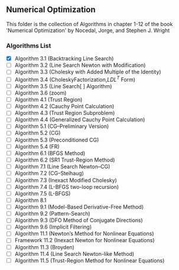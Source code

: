 ## Numerical Optimization
This folder is the collection of Algorithms in chapter 1-12 of the book 'Numerical Optimization' by Nocedal, Jorge, and Stephen J. Wright


### Algorithms List
- [x] Algorithm 3.1 (Backtracking Line Search)
- [ ] Algorithm 3.2 (Line Search Newton with Modification)
- [ ] Algorithm 3.3 (Cholesky with Added Multiple of the Identity)
- [ ] Algorithm 3.4 (CholeskyFactorization,$LDL^T$ Form)
- [ ] Algorithm 3.5 (Line Search[ ] Algorithm)
- [ ] Algorithm 3.6 (zoom)
- [ ] Algorithm 4.1 (Trust Region)
- [ ] Algorithm 4.2 (Cauchy Point Calculation)
- [ ] Algorithm 4.3 (Trust Region Subproblem)
- [ ] Algorithm 4.4 (Generalized Cauchy Point Calculation)
- [ ] Algorithm 5.1 (CG–Preliminary Version)
- [ ] Algorithm 5.2 (CG)
- [ ] Algorithm 5.3 (Preconditioned CG)
- [ ] Algorithm 5.4 (FR)
- [ ] Algorithm 6.1 (BFGS Method)
- [ ] Algorithm 6.2 (SR1 Trust-Region Method)
- [ ] Algorithm 7.1 (Line Search Newton–CG)
- [ ] Algorithm 7.2 (CG–Steihaug)
- [ ] Algorithm 7.3 (Inexact Modiﬁed Cholesky)
- [ ] Algorithm 7.4 (L-BFGS two-loop recursion)
- [ ] Algorithm 7.5 (L-BFGS)
- [ ] Algorithm 8.1
- [ ] Algorithm 9.1 (Model-Based Derivative-Free Method)
- [ ] Algorithm 9.2 (Pattern-Search)
- [ ] Algorithm 9.3 (DFO Method of Conjugate Directions)
- [ ] Algorithm 9.6 (Implicit Filtering)
- [ ] Algorithm 11.1 (Newton’s Method for Nonlinear Equations)
- [ ] Framework 11.2 (Inexact Newton for Nonlinear Equations)
- [ ] Algorithm 11.3 (Broyden)
- [ ] Algorithm 11.4 (Line Search Newton-like Method)
- [ ] Algorithm 11.5 (Trust-Region Method for Nonlinear Equations)